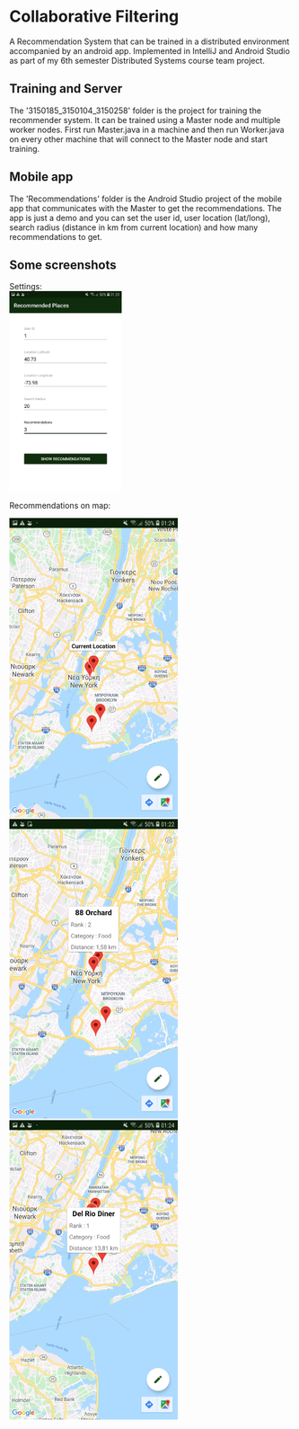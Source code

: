 # Collaborative Filtering
A Recommendation System that can be trained in a distributed environment accompanied by an android app. 
Implemented in IntelliJ and Android Studio as part of my 6th semester Distributed Systems course team project.

## Training and Server
The '3150185_3150104_3150258' folder is the project for training the recommender system. It can be trained using a Master node and multiple worker nodes. 
First run Master.java in a machine and then run Worker.java on every other machine that will connect to the Master node and start training.

## Mobile app
The 'Recommendations' folder is the Android Studio project of the mobile app that communicates with the Master to get the recommendations. 
The app is just a demo and you can set the user id, user location (lat/long), search radius (distance in km from current location) and how many recommendations to get.

## Some screenshots

Settings:\
<img src="./settings.jpg"  width="200" height="356">

Recommendations on map:
<p float="left">
  <img src="/point1.jpg"  width="300" height="533"/>
  <img src="/point2.jpg"  width="300" height="533"/> 
  <img src="/point3.jpg"  width="300" height="533"/>
</p>
